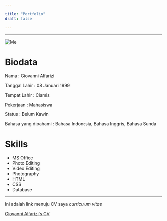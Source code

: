 ```yaml
---

title: "Portfolio"
draft: false

---
```


---

![Me](../../images/2x3.JPG)

# Biodata

Nama : Giovanni Alfarizi

Tanggal Lahir : 08 Januari 1999

Tempat Lahir : Ciamis

Pekerjaan : Mahasiswa

Status : Belum Kawin

Bahasa yang dipahami : Bahasa Indonesia, Bahasa Inggris, Bahasa Sunda

# Skills

- MS Office
- Photo Editing
- Video Editing
- Photography
- HTML
- CSS
- Database

---

Ini adalah link menuju CV saya *curriculum vitae* 

[Giovanni Alfarizi's CV](https://docs.google.com/document/d/1JxOG1KMHRVfl8exSE395pCgpffHlOg6cewRrgIIAZXg/edit?usp=sharing).

